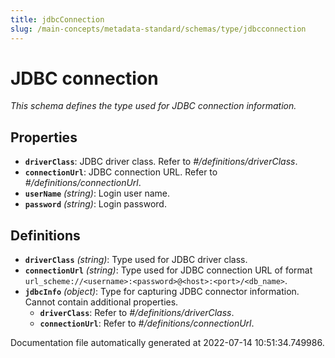```yaml
---
title: jdbcConnection
slug: /main-concepts/metadata-standard/schemas/type/jdbcconnection
---
```


# JDBC connection

*This schema defines the type used for JDBC connection information.*

## Properties

- **`driverClass`**: JDBC driver class. Refer to *#/definitions/driverClass*.
- **`connectionUrl`**: JDBC connection URL. Refer to *#/definitions/connectionUrl*.
- **`userName`** *(string)*: Login user name.
- **`password`** *(string)*: Login password.
## Definitions

- **`driverClass`** *(string)*: Type used for JDBC driver class.
- **`connectionUrl`** *(string)*: Type used for JDBC connection URL of format `url_scheme://<username>:<password>@<host>:<port>/<db_name>`.
- **`jdbcInfo`** *(object)*: Type for capturing JDBC connector information. Cannot contain additional properties.
  - **`driverClass`**: Refer to *#/definitions/driverClass*.
  - **`connectionUrl`**: Refer to *#/definitions/connectionUrl*.


Documentation file automatically generated at 2022-07-14 10:51:34.749986.
